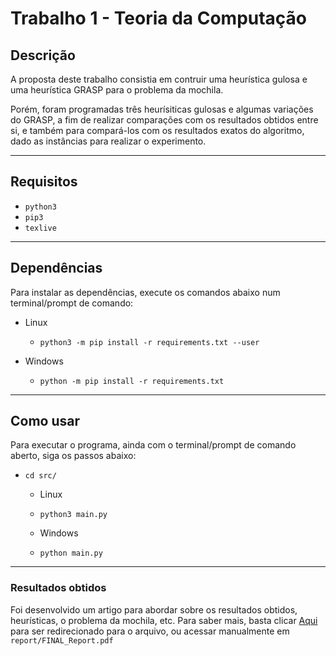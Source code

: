 # Trabalho 1 - Teoria da Computação

## Descrição
A proposta deste trabalho consistia em contruir uma heurística gulosa e uma heurística GRASP para o problema da mochila.

Porém, foram programadas três heurísiticas gulosas e algumas variações do GRASP, a fim de realizar comparações com os resultados obtidos entre si, e também para compará-los com os resultados exatos do algoritmo, dado as instâncias para realizar o experimento.

---
## Requisitos

* `python3`
* `pip3`
* `texlive`
  
---
## Dependências

Para instalar as dependências, execute os comandos abaixo num terminal/prompt de comando:

* Linux
  * `python3 -m pip install -r requirements.txt --user`

* Windows
  * `python -m pip install -r requirements.txt`

---
## Como usar

Para executar o programa, ainda com o terminal/prompt de comando aberto, siga os passos abaixo:
* `cd src/`
  * Linux
  * `python3 main.py`


  * Windows
  * `python main.py`

---
### **Resultados obtidos**

Foi desenvolvido um artigo para abordar sobre os resultados obtidos, heurísticas, o problema da mochila, etc. Para saber mais, basta clicar [Aqui](./report/FINAL_Report.pdf) para ser redirecionado para o arquivo, ou acessar manualmente em `report/FINAL_Report.pdf`